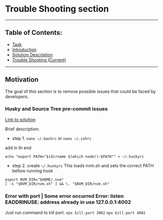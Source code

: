# Trouble Shooting section

---

## Table of Contents:

- [Task](01-task.md)
- [Introduction](02-introduction.md)
- [Solution Description](03-solution-description.md)
- [Trouble Shooting (Current)](04-troubleshooting.md)

---

## Motivation

The goal of this section is to remove possible issues that could be faced by developers.

### Husky and Source Tree pre-commit issues

[Link to solution](https://stackoverflow.com/a/69441725)

Brief description:

- step 1.
  `nano ~/.bashrc`
  or
  `nano ~/.zshrc`

add in th end

```
echo "export PATH="$(dirname $(which node)):$PATH"" > ~/.huskyrc
```

- step 2.
  create `~/.huskyrc`
  This loads nvm.sh and sets the correct PATH before running hook

```
export NVM_DIR="$HOME/.nvm"
[ -s "$NVM_DIR/nvm.sh" ] && \. "$NVM_DIR/nvm.sh"
```

### Error with port | Some error occurred Error: listen EADDRINUSE: address already in use 127.0.0.1:4002

Just run command to kill port.
`npx kill-port 3002`
`npx kill-port 4002`

